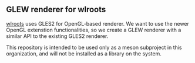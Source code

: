 ## GLEW renderer for wlroots

[wlroots](https://gitlab.freedesktop.org/wlroots/wlroots) uses GLES2 for
OpenGL-based renderer. We want to use the newer OpenGL extenstion
functionalities, so we create a GLEW renderer with a similar API to the
existing GLES2 renderer.

This repository is intended to be used only as a meson subproject
in this organization, and will not be installed as a library on the system.
